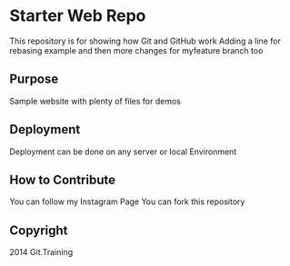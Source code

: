 # Starter Web Repo

This repository is for showing how Git and GitHub work
Adding a line for rebasing example and then more changes for myfeature branch too

## Purpose

Sample website with plenty of files for demos

## Deployment

Deployment can be done on any server or local Environment

## How to Contribute

You can follow my Instagram Page
You can fork this repository

## Copyright

2014 Git.Training